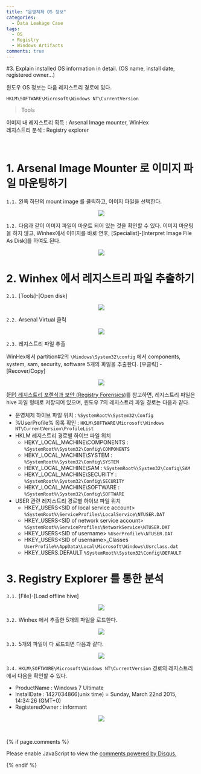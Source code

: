 ```yaml
---
title: "운영체제 OS 정보"
categories:
  - Data Leakage Case
tags:
  - OS
  - Registry
  - Windows Artifacts
comments: true
---
```


#3. Explain installed OS information in detail. (OS name, install date, registered owner…)

윈도우 OS 정보는 다음 레지스트리 경로에 있다.
```
HKLM\SOFTWARE\Microsoft\Windows NT\CurrentVersion
```

> Tools

이미지 내 레지스트리 획득 : Arsenal Image mounter, WinHex<br>
레지스트리 분석 : Registry explorer

<br>

# 1. Arsenal Image Mounter 로 이미지 파일 마운팅하기
`1.1.` 왼쪽 하단의 mount image 를 클릭하고, 이미지 파일을 선택한다.

<center><p><img src="/assets/2018-08-10-post-data_leakage_case_3/1.1.jpg"></p></center>

`1.2.` 다음과 같이 이미지 파일이 마운트 되어 있는 것을 확인할 수 있다.
이미지 마운팅을 하지 않고, Winhex에서 이미지를 바로 연후, [Specialist]-[Interpret Image File As Disk]를 하여도 된다.

<center><p><img src="/assets/2018-08-10-post-data_leakage_case_3/1.2.jpg"></p></center>

# 2. Winhex 에서 레지스트리 파일 추출하기
`2.1.` [Tools]-[Open disk]

<center><p><img src="/assets/2018-08-10-post-data_leakage_case_3/2.1.jpg"></p></center>

`2.2.` Arsenal Virtual 클릭

<center><p><img src="/assets/2018-08-10-post-data_leakage_case_3/2.2.jpg"></p></center>

`2.3.` 레지스트리 파일 추출

WinHex에서 partition#2의 `\Windows\System32\config` 에서 components, system, sam, security, software 5개의 파일을 추출한다. [우클릭] - [Recover/Copy]

<center><p><img src="/assets/2018-08-10-post-data_leakage_case_3/2.3.jpg"></p></center>

[(FP) 레지스트리 포렌식과 보안 (Registry Forensics)](https://github.com/proneer/Slides/tree/master/Windows)를 참고하면, 레지스트리 파일은 hive 파일 형태로 저장되어 있으며, 윈도우 7의 레지스트리 파일 경로는 다음과 같다.

- 운영체제 하이브 파일 위치 : `%SystemRoot%\System32\Config`
- %UserProfile% 목록 확인 : `HKLM\SOFTWARE\Microsoft\Windows NT\CurrentVersion\ProfileList`
- HKLM 레지스트리 경로별 하이브 파일 위치
  - HEKY_LOCAL_MACHINE\COMPONENTS : `%SystemRoot%\System32\Config\COMPONENTS`
  - HEKY_LOCAL_MACHINE\SYSTEM : `%SystemRoot%\System32\Config\SYSTEM`
  - HEKY_LOCAL_MACHINE\SAM : `%SystemRoot%\System32\Config\SAM`
  - HEKY_LOCAL_MACHINE\SECURITY : `%SystemRoot%\System32\Config\SECURITY`
  - HEKY_LOCAL_MACHINE\SOFTWARE : `%SystemRoot%\System32\Config\SOFTWARE`
- USER 관련 레지스트리 경로별 하이브 파일 위치
  - HKEY_USERS\<SID of local service account> `%SystemRoot%\ServiceProfiles\LocalService\NTUSER.DAT`
  - HKEY_USERS\<SID of network service account> `%SystemRoot%\ServiceProfiles\NetworkService\NTUSER.DAT`
  - HKEY_USERS\<SID of username> `%UserProfile%\NTUSER.DAT`
  - HKEY_USERS\<SID of username>_Classes `UserProfile%\AppData\Local\Microsoft\Windows\Usrclass.dat`
  - HKEY_USERS\.DEFAULT `%SystemRoot%\System32\Config\DEFAULT`

# 3. Registry Explorer 를 통한 분석
`3.1.` [File]-[Load offline hive]

<center><p><img src="/assets/2018-08-10-post-data_leakage_case_3/3.1.jpg"></p></center>

`3.2.` Winhex 에서 추출한 5개의 파일을 로드한다.

<center><p><img src="/assets/2018-08-10-post-data_leakage_case_3/3.2.jpg"></p></center>

`3.3.` 5개의 파일이 다 로드되면 다음과 같다.

<center><p><img src="/assets/2018-08-10-post-data_leakage_case_3/3.3.jpg"></p></center>

`3.4.` `HKLM\SOFTWARE\Microsoft\Windows NT\CurrentVersion` 경로의 레지스트리에서 다음을 확인할 수 있다.

- ProductName : Windows 7 Ultimate
- InstallDate : 1427034866(unix time) = Sunday, March 22nd 2015, 14:34:26 (GMT+0)
- RegisteredOwner : informant

<center><p><img src="/assets/2018-08-10-post-data_leakage_case_3/3.4.jpg"></p></center>

<br>

{% if page.comments %}

<div id="disqus_thread"></div>
<script>

/**
*  RECOMMENDED CONFIGURATION VARIABLES: EDIT AND UNCOMMENT THE SECTION BELOW TO INSERT DYNAMIC VALUES FROM YOUR PLATFORM OR CMS.
*  LEARN WHY DEFINING THESE VARIABLES IS IMPORTANT: https://disqus.com/admin/universalcode/#configuration-variables*/
/*
var disqus_config = function () {
this.page.url = PAGE_URL;  // Replace PAGE_URL with your page's canonical URL variable
this.page.identifier = PAGE_IDENTIFIER; // Replace PAGE_IDENTIFIER with your page's unique identifier variable
};
*/
(function() { // DON'T EDIT BELOW THIS LINE
var d = document, s = d.createElement('script');
s.src = 'https://https-c0msherl0ck-github-io.disqus.com/embed.js';
s.setAttribute('data-timestamp', +new Date());
(d.head || d.body).appendChild(s);
})();
</script>
<noscript>Please enable JavaScript to view the <a href="https://disqus.com/?ref_noscript">comments powered by Disqus.</a></noscript>
                            
{% endif %}

